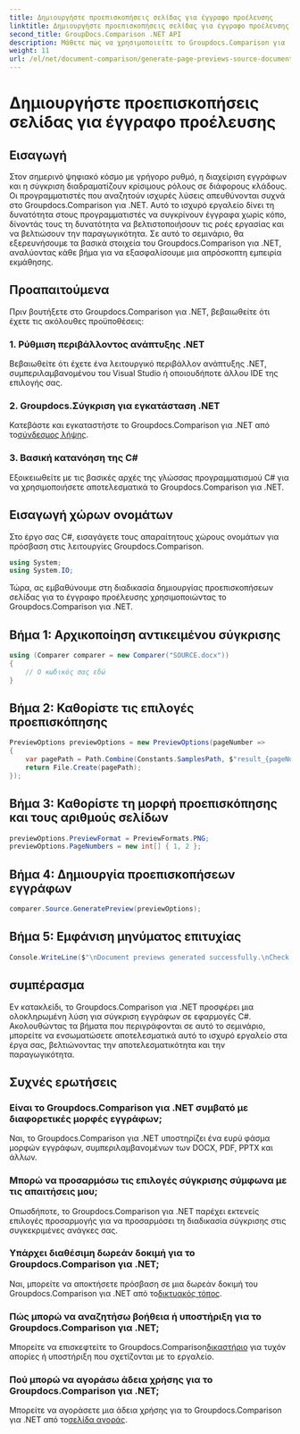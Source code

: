 ```yaml
---
title: Δημιουργήστε προεπισκοπήσεις σελίδας για έγγραφο προέλευσης
linktitle: Δημιουργήστε προεπισκοπήσεις σελίδας για έγγραφο προέλευσης
second_title: GroupDocs.Comparison .NET API
description: Μάθετε πώς να χρησιμοποιείτε το Groupdocs.Comparison για .NET για να βελτιστοποιήσετε αποτελεσματικά τις διαδικασίες σύγκρισης εγγράφων στα έργα σας C#.
weight: 11
url: /el/net/document-comparison/generate-page-previews-source-document/
---
```


# Δημιουργήστε προεπισκοπήσεις σελίδας για έγγραφο προέλευσης

## Εισαγωγή
Στον σημερινό ψηφιακό κόσμο με γρήγορο ρυθμό, η διαχείριση εγγράφων και η σύγκριση διαδραματίζουν κρίσιμους ρόλους σε διάφορους κλάδους. Οι προγραμματιστές που αναζητούν ισχυρές λύσεις απευθύνονται συχνά στο Groupdocs.Comparison για .NET. Αυτό το ισχυρό εργαλείο δίνει τη δυνατότητα στους προγραμματιστές να συγκρίνουν έγγραφα χωρίς κόπο, δίνοντάς τους τη δυνατότητα να βελτιστοποιήσουν τις ροές εργασίας και να βελτιώσουν την παραγωγικότητα. Σε αυτό το σεμινάριο, θα εξερευνήσουμε τα βασικά στοιχεία του Groupdocs.Comparison για .NET, αναλύοντας κάθε βήμα για να εξασφαλίσουμε μια απρόσκοπτη εμπειρία εκμάθησης.
## Προαπαιτούμενα
Πριν βουτήξετε στο Groupdocs.Comparison για .NET, βεβαιωθείτε ότι έχετε τις ακόλουθες προϋποθέσεις:
### 1. Ρύθμιση περιβάλλοντος ανάπτυξης .NET
Βεβαιωθείτε ότι έχετε ένα λειτουργικό περιβάλλον ανάπτυξης .NET, συμπεριλαμβανομένου του Visual Studio ή οποιουδήποτε άλλου IDE της επιλογής σας.
### 2. Groupdocs.Σύγκριση για εγκατάσταση .NET
 Κατεβάστε και εγκαταστήστε το Groupdocs.Comparison για .NET από το[σύνδεσμος λήψης](https://releases.groupdocs.com/comparison/net/).
### 3. Βασική κατανόηση της C#
Εξοικειωθείτε με τις βασικές αρχές της γλώσσας προγραμματισμού C# για να χρησιμοποιήσετε αποτελεσματικά το Groupdocs.Comparison για .NET.

## Εισαγωγή χώρων ονομάτων
Στο έργο σας C#, εισαγάγετε τους απαραίτητους χώρους ονομάτων για πρόσβαση στις λειτουργίες Groupdocs.Comparison.

```csharp
using System;
using System.IO;
```

Τώρα, ας εμβαθύνουμε στη διαδικασία δημιουργίας προεπισκοπήσεων σελίδας για το έγγραφο προέλευσης χρησιμοποιώντας το Groupdocs.Comparison για .NET.
## Βήμα 1: Αρχικοποίηση αντικειμένου σύγκρισης
```csharp
using (Comparer comparer = new Comparer("SOURCE.docx"))
{
    // Ο κωδικός σας εδώ
}
```
## Βήμα 2: Καθορίστε τις επιλογές προεπισκόπησης
```csharp
PreviewOptions previewOptions = new PreviewOptions(pageNumber =>
{
    var pagePath = Path.Combine(Constants.SamplesPath, $"result_{pageNumber}.png");
    return File.Create(pagePath);
});
```
## Βήμα 3: Καθορίστε τη μορφή προεπισκόπησης και τους αριθμούς σελίδων
```csharp
previewOptions.PreviewFormat = PreviewFormats.PNG;
previewOptions.PageNumbers = new int[] { 1, 2 };
```
## Βήμα 4: Δημιουργία προεπισκοπήσεων εγγράφων
```csharp
comparer.Source.GeneratePreview(previewOptions);
```
## Βήμα 5: Εμφάνιση μηνύματος επιτυχίας
```csharp
Console.WriteLine($"\nDocument previews generated successfully.\nCheck output in {Directory.GetCurrentDirectory()}.");
```

## συμπέρασμα
Εν κατακλείδι, το Groupdocs.Comparison για .NET προσφέρει μια ολοκληρωμένη λύση για σύγκριση εγγράφων σε εφαρμογές C#. Ακολουθώντας τα βήματα που περιγράφονται σε αυτό το σεμινάριο, μπορείτε να ενσωματώσετε αποτελεσματικά αυτό το ισχυρό εργαλείο στα έργα σας, βελτιώνοντας την αποτελεσματικότητα και την παραγωγικότητα.
## Συχνές ερωτήσεις
### Είναι το Groupdocs.Comparison για .NET συμβατό με διαφορετικές μορφές εγγράφων;
Ναι, το Groupdocs.Comparison για .NET υποστηρίζει ένα ευρύ φάσμα μορφών εγγράφων, συμπεριλαμβανομένων των DOCX, PDF, PPTX και άλλων.
### Μπορώ να προσαρμόσω τις επιλογές σύγκρισης σύμφωνα με τις απαιτήσεις μου;
Οπωσδήποτε, το Groupdocs.Comparison για .NET παρέχει εκτενείς επιλογές προσαρμογής για να προσαρμόσει τη διαδικασία σύγκρισης στις συγκεκριμένες ανάγκες σας.
### Υπάρχει διαθέσιμη δωρεάν δοκιμή για το Groupdocs.Comparison για .NET;
 Ναι, μπορείτε να αποκτήσετε πρόσβαση σε μια δωρεάν δοκιμή του Groupdocs.Comparison για .NET από το[δικτυακός τόπος](https://releases.groupdocs.com/).
### Πώς μπορώ να αναζητήσω βοήθεια ή υποστήριξη για το Groupdocs.Comparison για .NET;
 Μπορείτε να επισκεφτείτε το Groupdocs.Comparison[δικαστήριο](https://forum.groupdocs.com/c/comparison/12) για τυχόν απορίες ή υποστήριξη που σχετίζονται με το εργαλείο.
### Πού μπορώ να αγοράσω άδεια χρήσης για το Groupdocs.Comparison για .NET;
 Μπορείτε να αγοράσετε μια άδεια χρήσης για το Groupdocs.Comparison για .NET από το[σελίδα αγοράς](https://purchase.groupdocs.com/buy).